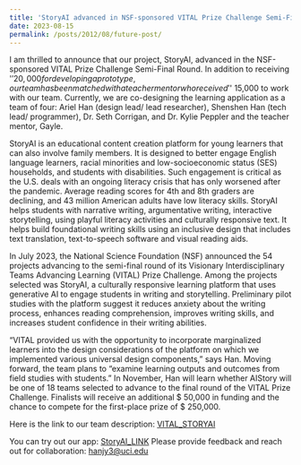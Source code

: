 ```yaml
---
title: 'StoryAI advanced in NSF-sponsored VITAL Prize Challenge Semi-Final Round'
date: 2023-08-15
permalink: /posts/2012/08/future-post/
---
```


I am thrilled to announce that our project, StoryAI, advanced in the NSF-sponsored VITAL Prize Challenge Semi-Final Round. In addition to receiving '$' 20,000 for developing a prototype, our team has been matched with a teacher mentor who received '$' 15,000 to work with our team. Currently, we are co-designing the learning application as a team of four: Ariel Han (design lead/ lead researcher), Shenshen Han (tech lead/ programmer), Dr. Seth Corrigan, and Dr. Kylie Peppler and the teacher mentor, Gayle.

StoryAI is an educational content creation platform for young learners that can also involve family members. It is designed to better engage English language learners, racial minorities and low-socioeconomic status (SES) households, and students with disabilities.
Such engagement is critical as the U.S. deals with an ongoing literacy crisis that has only worsened after the pandemic. Average reading scores for 4th and 8th graders are declining, and 43 million American adults have low literacy skills.
StoryAI helps students with narrative writing, argumentative writing, interactive storytelling, using playful literacy activities and culturally responsive text. It helps build foundational writing skills using an inclusive design that includes text translation, text-to-speech software and visual reading aids.

In July 2023, the National Science Foundation (NSF) announced the 54 projects advancing to the semi-final round of its Visionary Interdisciplinary Teams Advancing Learning (VITAL) Prize Challenge. Among the projects selected was StoryAI, a culturally responsive learning platform that uses generative AI to engage students in writing and storytelling.
Preliminary pilot studies with the platform suggest it reduces anxiety about the writing process, enhances reading comprehension, improves writing skills, and increases student confidence in their writing abilities.

“VITAL provided us with the opportunity to incorporate marginalized learners into the design considerations of the platform on which we implemented various universal design components,” says Han. Moving forward, the team plans to “examine learning outputs and outcomes from field studies with students.”
In November, Han will learn whether AIStory will be one of 18 teams selected to advance to the final round of the VITAL Prize Challenge. Finalists will receive an additional \$ 50,000 in funding and the chance to compete for the first-place prize of \$ 250,000.


Here is the link to our team description: [VITAL_STORYAI](https://www.vitalprize.org/en/custom/vitalprizeapplications2023/view/639)

You can try out our app: [StoryAI_LINK](https://hanaldo.github.io/storyai/#/)
Please provide feedback and reach out for collaboration: hanjy3@uci.edu
